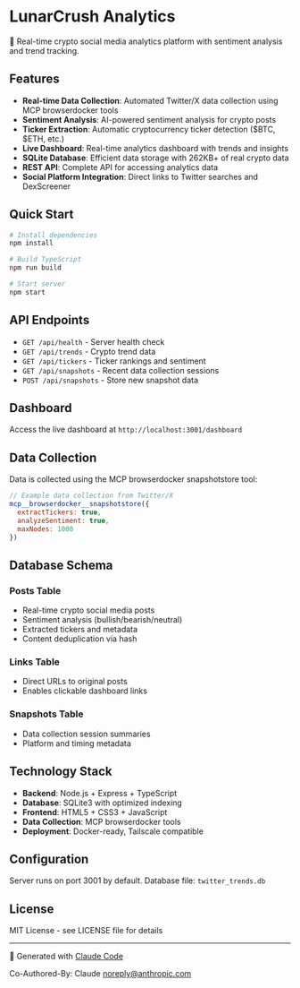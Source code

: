 # LunarCrush Analytics

🚀 Real-time crypto social media analytics platform with sentiment analysis and trend tracking.

## Features

- **Real-time Data Collection**: Automated Twitter/X data collection using MCP browserdocker tools
- **Sentiment Analysis**: AI-powered sentiment analysis for crypto posts
- **Ticker Extraction**: Automatic cryptocurrency ticker detection ($BTC, $ETH, etc.)
- **Live Dashboard**: Real-time analytics dashboard with trends and insights
- **SQLite Database**: Efficient data storage with 262KB+ of real crypto data
- **REST API**: Complete API for accessing analytics data
- **Social Platform Integration**: Direct links to Twitter searches and DexScreener

## Quick Start

```bash
# Install dependencies
npm install

# Build TypeScript
npm run build

# Start server
npm start
```

## API Endpoints

- `GET /api/health` - Server health check
- `GET /api/trends` - Crypto trend data
- `GET /api/tickers` - Ticker rankings and sentiment
- `GET /api/snapshots` - Recent data collection sessions
- `POST /api/snapshots` - Store new snapshot data

## Dashboard

Access the live dashboard at `http://localhost:3001/dashboard`

## Data Collection

Data is collected using the MCP browserdocker snapshotstore tool:

```javascript
// Example data collection from Twitter/X
mcp__browserdocker__snapshotstore({
  extractTickers: true,
  analyzeSentiment: true,
  maxNodes: 1000
})
```

## Database Schema

### Posts Table
- Real-time crypto social media posts
- Sentiment analysis (bullish/bearish/neutral)
- Extracted tickers and metadata
- Content deduplication via hash

### Links Table  
- Direct URLs to original posts
- Enables clickable dashboard links

### Snapshots Table
- Data collection session summaries
- Platform and timing metadata

## Technology Stack

- **Backend**: Node.js + Express + TypeScript
- **Database**: SQLite3 with optimized indexing
- **Frontend**: HTML5 + CSS3 + JavaScript
- **Data Collection**: MCP browserdocker tools
- **Deployment**: Docker-ready, Tailscale compatible

## Configuration

Server runs on port 3001 by default. Database file: `twitter_trends.db`

## License

MIT License - see LICENSE file for details

---

🤖 Generated with [Claude Code](https://claude.ai/code)

Co-Authored-By: Claude <noreply@anthropic.com>